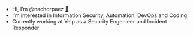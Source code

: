 - Hi, I’m @nachorpaez [🔑](https://keybase.io/nachorpaez)
- I’m interested in Information Security, Automation, DevOps and Coding
- Currently working at Yelp as a Security Engenieer and Incident Responder

<!---
nachorpaez/nachorpaez is a ✨ special ✨ repository because its `README.md` (this file) appears on your GitHub profile.
You can click the Preview link to take a look at your changes.
--->
